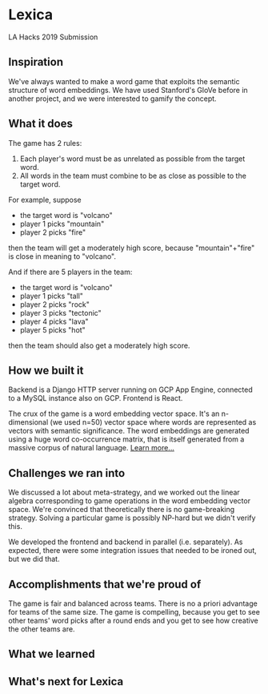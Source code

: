 # Lexica
LA Hacks 2019 Submission

## Inspiration
We've always wanted to make a word game that exploits the semantic structure of word embeddings. We have used Stanford's GloVe before in another project, and we were interested to gamify the concept.

## What it does
The game has 2 rules:
1. Each player's word must be as unrelated as possible from the target word.
2. All words in the team must combine to be as close as possible to the target word.

For example, suppose

* the target word is "volcano"
* player 1 picks "mountain"
* player 2 picks "fire"

then the team will get a moderately high score, because "mountain"+"fire" is close in meaning to "volcano".

And if there are 5 players in the team:

* the target word is "volcano"
* player 1 picks "tall"
* player 2 picks "rock"
* player 3 picks "tectonic"
* player 4 picks "lava"
* player 5 picks "hot"

then the team should also get a moderately high score.

## How we built it
Backend is a Django HTTP server running on GCP App Engine, connected to a MySQL instance also on GCP. Frontend is React.

The crux of the game is a word embedding vector space. It's an n-dimensional (we used n=50) vector space where words are represented as vectors with semantic significance. The word embeddings are generated using a huge word co-occurrence matrix, that is itself generated from a massive corpus of natural language. [Learn more...](https://nlp.stanford.edu/projects/glove/)

## Challenges we ran into
We discussed a lot about meta-strategy, and we worked out the linear algebra corresponding to game operations in the word embedding vector space. We're convinced that theoretically there is no game-breaking strategy. Solving a particular game is possibly NP-hard but we didn't verify this.

We developed the frontend and backend in parallel (i.e. separately). As expected, there were some integration issues that needed to be ironed out, but we did that.

## Accomplishments that we're proud of
The game is fair and balanced across teams. There is no a priori advantage for teams of the same size. The game is compelling, because you get to see other teams' word picks after a round ends and you get to see how creative the other teams are.

## What we learned

## What's next for Lexica

